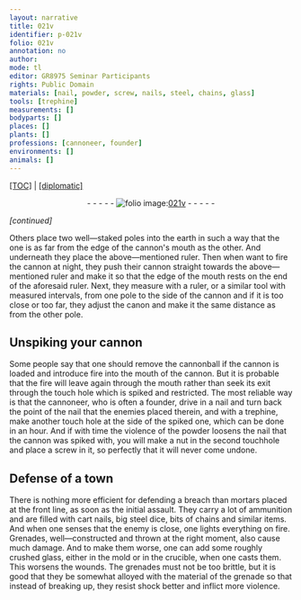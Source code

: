 ```yaml
---
layout: narrative
title: 021v
identifier: p-021v
folio: 021v
annotation: no
author:
mode: tl
editor: GR8975 Seminar Participants
rights: Public Domain
materials: [nail, powder, screw, nails, steel, chains, glass]
tools: [trephine]
measurements: []
bodyparts: []
places: []
plants: []
professions: [cannoneer, founder]
environments: []
animals: []
---
```


<p><a href="{{ site.baseurl }}/translation/">[TOC]</a> | <a href="{{ site.baseurl }}/_texts/p-021v_tc.md/">[diplomatic]</a></p><div class="folio" align="center">- - - - - <a href="http://gallica.bnf.fr/ark:/12148/btv1b10500001g/f48.image" target="_blank"><img src="https://cu-mkp.github.io/2017-workshop-edition/assets/photo-icon.png" alt="folio image: " style="display:inline-block; margin-bottom:-3px;"/>021v</a> - - - - - </div>  
 
*[continued]*
  
Others place two well—staked poles into the earth in such a way that the one is as far from the edge of the cannon's mouth as the other. And underneath they place the above—mentioned ruler. Then when want to fire the cannon at night, they push their cannon straight towards the above—mentioned ruler and make it so that the edge of the mouth rests on the end of the aforesaid ruler. Next, they measure with a ruler, or a similar tool with measured intervals, from one pole to the side of the cannon and if it is too close or too far, they adjust the canon and make it the same distance as from the other pole.

 
  

## Unspiking your cannon

 
Some people say that one should remove the cannonball if the cannon is loaded and introduce fire into the mouth of the cannon. But it is probable that the fire will leave again through the mouth rather than seek its exit through the touch hole which is spiked and restricted. The most reliable way is that the <span class="pro">cannoneer</span>, who is often a <span class="pro">founder</span>, drive in a <span class="m">nail</span> and turn back the point of the <span class="m">nail</span> that the enemies placed therein, and with a <span class="tl">trephine</span>, make another touch hole at the side of the spiked one, which can be done in an hour. And if with time the violence of the <span class="m">powder</span> loosens the <span class="m">nail</span> that the cannon was spiked with, you will make a nut in the second touchhole and place a <span class="m">screw</span> in it, so perfectly that it will never come undone.

 
  

## Defense of a town

 
There is nothing more efficient for defending a breach than mortars placed at the front line, as soon as the initial assault. They carry a lot of ammunition and are filled with cart <span class="m">nails</span>, big <span class="m">steel</span> dice, bits of <span class="m">chains</span> and similar items. And when one senses that the enemy is close, one lights everything on fire. Grenades, well—constructed and thrown at the right moment, also cause much damage. And to make them worse, one can add some roughly crushed <span class="m">glass</span>, either in the mold or in the crucible, when one casts them. This worsens the wounds. The grenades must not be too brittle, but it is good that they be somewhat alloyed with the material of the grenade so that instead of breaking up, they resist shock better and inflict more violence.

